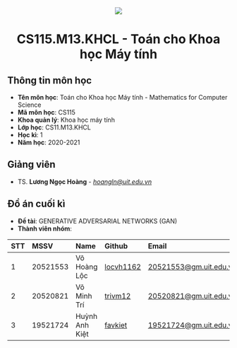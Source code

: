 <!-- UIT Banner -->
<div align="center">
  <a href="https://www.uit.edu.vn/" title="Trường Đại học Công nghệ Thông tin" target="_blank">
    <img src="https://i.imgur.com/WmMnSRt.png">
  </a>
</div>

<h1 align="center">CS115.M13.KHCL - Toán cho Khoa học Máy tính</h1>

<a name="thongtinmonhoc"></a>
## Thông tin môn học
* **Tên môn học**: Toán cho Khoa học Máy tính - Mathematics for Computer Science
* **Mã môn học**: CS115
* **Khoa quản lý**: Khoa học máy tính
* **Lớp học**: CS11.M13.KHCL
* **Học kì**: 1
* **Năm học**: 2020-2021

<a name="giangvienhuongdan"></a>
## Giảng viên
* TS. **Lương Ngọc Hoàng** - *hoangln@uit.edu.vn*

<a name="doancuoiky"></a>
## Đồ án cuối kì

* **Đề tài**: GENERATIVE ADVERSARIAL NETWORKS (GAN)
* **Thành viên nhóm**:

| STT | MSSV     | Name           | Github                                    | Email                  |
|:----|:---------|:---------------|:------------------------------------------|:-----------------------|
| 1   | 20521553 | Võ Hoàng Lộc   | [locvh1162](https://github.com/locvh1162) | 20521553@gm.uit.edu.vn |
| 2   | 20520821 | Võ Minh Trí    | [trivm12](https://github.com/trivm12)     | 20520821@gm.uit.edu.vn |
| 3   | 19521724 | Huỳnh Anh Kiệt | [favkiet](https://github.com/favkiet)     | 19521724@gm.uit.edu.vn |
